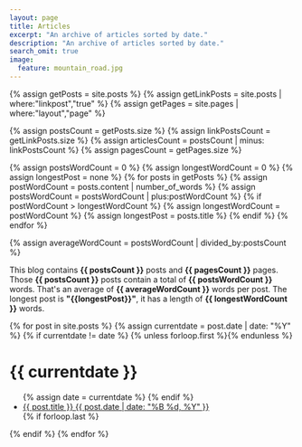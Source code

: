 ```yaml
---
layout: page
title: Articles
excerpt: "An archive of articles sorted by date."
description: "An archive of articles sorted by date."
search_omit: true
image:
  feature: mountain_road.jpg
---
```


{% assign getPosts = site.posts %}
{% assign getLinkPosts = site.posts | where:"linkpost","true" %}
{% assign getPages = site.pages | where:"layout","page" %}

{% assign postsCount = getPosts.size %}
{% assign linkPostsCount = getLinkPosts.size %}
{% assign articlesCount = postsCount | minus: linkPostsCount %}
{% assign pagesCount = getPages.size %}

{% assign postsWordCount = 0 %}
{% assign longestWordCount = 0 %}
{% assign longestPost = none %}
{% for posts in getPosts %}
{% assign postWordCount = posts.content | number_of_words %}
{% assign postsWordCount = postsWordCount | plus:postWordCount %}
{% if postWordCount > longestWordCount %}
{% assign longestWordCount = postWordCount %}
{% assign longestPost = posts.title %}
{% endif %}
{% endfor %}

{% assign averageWordCount = postsWordCount | divided_by:postsCount %}

This blog contains <b>{{ postsCount }}</b> posts and <b>{{ pagesCount }}</b> pages. Those <b>{{ postsCount }}</b>
posts contain a total of <b>{{ postsWordCount }}</b> words. That's an average of <b>{{ averageWordCount }}</b>
words per post. The longest post is <b>"{{longestPost}}"</b>, it has a length of <b>{{ longestWordCount }}</b> words.


<div>
{% for post in site.posts %}
  {% assign currentdate = post.date | date: "%Y" %}
  {% if currentdate != date %}
    {% unless forloop.first %}</ul>{% endunless %}
    <h1 id="y{{post.date | date: "%Y"}}">{{ currentdate }}</h1>
    <ul class="post-list-archive">
    {% assign date = currentdate %}
  {% endif %}
    <li><article><a href="{{ site.url }}{{ post.url }}">{{ post.title }} <span class="entry-date"><time datetime="{{ post.date | date_to_xmlschema }}">{{ post.date | date: "%B %d, %Y" }}</time></span></a></article></li>
  {% if forloop.last %}</ul>{% endif %}
{% endfor %}

<div itemprop="author" itemscope itemtype="http://schema.org/Person">
    <div itemprop="sameAs" href="http://theowinter.ch/about">
        <meta itemprop="name" content="Theo Winter"/>
    </div>
</div>
<meta itemprop="inLanguage" content="en-US"/>
<meta itemprop="isFamilyFriendly" content="true"/>
<meta itemprop="image" content="{{ site.url }}/images/apple-touch-icon-144x144-precomposed.png"/>
</div>

